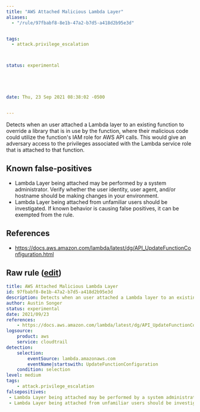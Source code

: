 ```yaml
---
title: "AWS Attached Malicious Lambda Layer"
aliases:
  - "/rule/97fbabf8-8e1b-47a2-b7d5-a418d2b95e3d"


tags:
  - attack.privilege_escalation



status: experimental





date: Thu, 23 Sep 2021 08:38:02 -0500


---
```


Detects when an user attached a Lambda layer to an existing function to override a library that is in use by the function, where their malicious code could utilize the function's IAM role for AWS API calls. This would give an adversary access to the privileges associated with the Lambda service role that is attached to that function.

<!--more-->


## Known false-positives

* Lambda Layer being attached may be performed by a system administrator. Verify whether the user identity, user agent, and/or hostname should be making changes in your environment.
* Lambda Layer being attached from unfamiliar users should be investigated. If known behavior is causing false positives, it can be exempted from the rule.



## References

* https://docs.aws.amazon.com/lambda/latest/dg/API_UpdateFunctionConfiguration.html


## Raw rule ([edit](https://github.com/SigmaHQ/sigma/edit/master/rules/cloud/aws/aws_attached_malicious_lambda_layer.yml))
```yaml
title: AWS Attached Malicious Lambda Layer
id: 97fbabf8-8e1b-47a2-b7d5-a418d2b95e3d
description: Detects when an user attached a Lambda layer to an existing function to override a library that is in use by the function, where their malicious code could utilize the function's IAM role for AWS API calls. This would give an adversary access to the privileges associated with the Lambda service role that is attached to that function.
author: Austin Songer
status: experimental
date: 2021/09/23
references:
    - https://docs.aws.amazon.com/lambda/latest/dg/API_UpdateFunctionConfiguration.html
logsource:
    product: aws
    service: cloudtrail
detection:
    selection:
        eventSource: lambda.amazonaws.com
        eventName|startswith: UpdateFunctionConfiguration
    condition: selection
level: medium
tags:
    - attack.privilege_escalation
falsepositives:
 - Lambda Layer being attached may be performed by a system administrator. Verify whether the user identity, user agent, and/or hostname should be making changes in your environment. 
 - Lambda Layer being attached from unfamiliar users should be investigated. If known behavior is causing false positives, it can be exempted from the rule.

```
